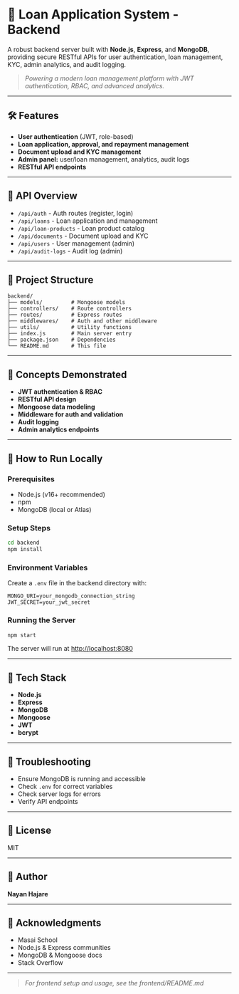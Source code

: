 # 📝 Loan Application System - Backend

A robust backend server built with **Node.js**, **Express**, and **MongoDB**, providing secure RESTful APIs for user authentication, loan management, KYC, admin analytics, and audit logging.

> *Powering a modern loan management platform with JWT authentication, RBAC, and advanced analytics.*

---

## 🛠 Features
* **User authentication** (JWT, role-based)
* **Loan application, approval, and repayment management**
* **Document upload and KYC management**
* **Admin panel:** user/loan management, analytics, audit logs
* **RESTful API endpoints**

---

## 🔌 API Overview
* `/api/auth` - Auth routes (register, login)
* `/api/loans` - Loan application and management
* `/api/loan-products` - Loan product catalog
* `/api/documents` - Document upload and KYC
* `/api/users` - User management (admin)
* `/api/audit-logs` - Audit log (admin)

---

## 📁 Project Structure

```
backend/
├── models/         # Mongoose models
├── controllers/    # Route controllers
├── routes/         # Express routes
├── middlewares/    # Auth and other middleware
├── utils/          # Utility functions
├── index.js        # Main server entry
├── package.json    # Dependencies
└── README.md       # This file
```

---

## 🧠 Concepts Demonstrated
* **JWT authentication & RBAC**
* **RESTful API design**
* **Mongoose data modeling**
* **Middleware for auth and validation**
* **Audit logging**
* **Admin analytics endpoints**

---

## 🧪 How to Run Locally

### Prerequisites
* Node.js (v16+ recommended)
* npm
* MongoDB (local or Atlas)

### Setup Steps
```bash
cd backend
npm install
```

### Environment Variables
Create a `.env` file in the backend directory with:
```
MONGO_URI=your_mongodb_connection_string
JWT_SECRET=your_jwt_secret
```

### Running the Server
```bash
npm start
```
The server will run at [http://localhost:8080](http://localhost:8080)

---

## 🧱 Tech Stack
* **Node.js**
* **Express**
* **MongoDB**
* **Mongoose**
* **JWT**
* **bcrypt**

---

## 🐛 Troubleshooting
* Ensure MongoDB is running and accessible
* Check `.env` for correct variables
* Check server logs for errors
* Verify API endpoints

---

## 📄 License
MIT

---

## 👤 Author
**Nayan Hajare**

---

## 🙏 Acknowledgments
* Masai School
* Node.js & Express communities
* MongoDB & Mongoose docs
* Stack Overflow

---

> *For frontend setup and usage, see the frontend/README.md* 